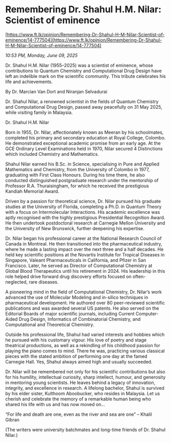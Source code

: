# Remembering Dr. Shahul H.M. Nilar: Scientist of eminence

[https://www.ft.lk/opinion/Remembering-Dr-Shahul-H-M-Nilar-Scientist-of-eminence/14-777504](https://www.ft.lk/opinion/Remembering-Dr-Shahul-H-M-Nilar-Scientist-of-eminence/14-777504)

*10:53 PM, Monday, June 09, 2025*

Dr. Shahul H.M. Nilar (1955–2025) was a scientist of eminence, whose contributions to Quantum Chemistry and Computational Drug Design have left an indelible mark on the scientific community. This tribute celebrates his life and achievements.

By Dr. Marcian Van Dort and Niranjan Selvadurai

Dr. Shahul Nilar, a renowned scientist in the fields of Quantum Chemistry and Computational Drug Design, passed away peacefully on 31 May 2025, while visiting family in Malaysia.

Dr. Shahul H.M. Nilar

Born in 1955, Dr. Nilar, affectionately known as Meeran by his schoolmates, completed his primary and secondary education at Royal College, Colombo. He demonstrated exceptional academic promise from an early age. At the GCE Ordinary Level Examinations held in 1970, Nilar secured 4 Distinctions which included Chemistry and Mathematics.

Shahul Nilar earned his B.Sc. in Science, specialising in Pure and Applied Mathematics and Chemistry, from the University of Colombo in 1977, graduating with First Class Honours. During his time there, he also conducted distinguished postgraduate research under the mentorship of Professor R.A. Thuraisingham, for which he received the prestigious Kandiah Memorial Award.

Driven by a passion for theoretical science, Dr. Nilar pursued his graduate studies at the University of Florida, completing a Ph.D. in Quantum Theory with a focus on Intermolecular Interactions. His academic excellence was aptly recognised with the highly prestigious Presidential Recognition Award. He then undertook postdoctoral research at Carnegie Mellon University and the University of New Brunswick, further deepening his expertise.

Dr. Nilar began his professional career at the National Research Council of Canada in Montreal. He then transitioned into the pharmaceutical industry, where he made a lasting impact over the next three and a half decades. He held key scientific positions at the Novartis Institute for Tropical Diseases in Singapore, Valeant Pharmaceuticals in California, and Pfizer in San Francisco. Later, he served as Director of Computational Chemistry at Global Blood Therapeutics until his retirement in 2024. His leadership in this role helped drive forward drug discovery efforts focused on often-neglected, rare diseases.

A pioneering mind in the field of Computational Chemistry, Dr. Nilar’s work advanced the use of Molecular Modeling and in-silico techniques in pharmaceutical development. He authored over 80 peer-reviewed scientific publications and was awarded several US patents. He also served on the Editorial Boards of major scientific journals, including Current Computer-Aided Drug Design, Informatics of Combinatorial Chemistry, and Computational and Theoretical Chemistry.

Outside his professional life, Shahul had varied interests and hobbies which he pursued with his customary vigour. His love of poetry and stage theatrical productions, as well as a rekindling of his childhood passion for playing the piano comes to mind. There he was, practicing various classical pieces with the stated ambition of performing one day at the famed Carnegie Hall. Yes, Shahul always aimed high and usually succeeded.

Dr. Nilar will be remembered not only for his scientific contributions but also for his humility, intellectual curiosity, sharp intellect, humour, and generosity in mentoring young scientists. He leaves behind a legacy of innovation, integrity, and excellence in research. A lifelong bachelor, Shahul is survived by his elder sister, Kulthoom Aboobucker, who resides in Malaysia. Let us cherish and celebrate the memory of a remarkable human being who shared his life with us and has now moved on…

“For life and death are one, even as the river and sea are one” – Khalil Gibran

(The writers were university batchmates and long-time friends of Dr. Shahul Nilar.)

